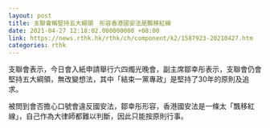 ```yaml
---
layout: post
title: 支聯會稱堅持五大綱領　形容香港國安法是飄移紅線
date: 2021-04-27 12:18:02.000000000 +08:00
link: https://news.rthk.hk/rthk/ch/component/k2/1587923-20210427.htm
categories: rthk
---
```


支聯會表示，今日會入紙申請舉行六四燭光晚會，副主席鄒幸彤表示，支聯會仍會堅持五大綱領，無改變想法，其中「結束一黨專政」是堅持了30年的原則及追求。

被問到會否擔心口號會違反國安法，鄒幸彤形容，香港國安法是一條太「飄移紅線」，自己作為大律師都難以判斷，因此只能按原則行事。
